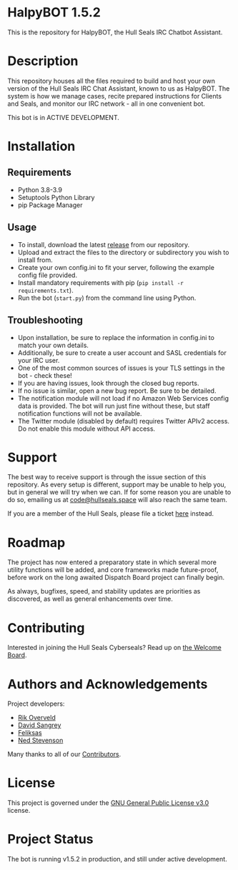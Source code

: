 # HalpyBOT 1.5.2
This is the repository for HalpyBOT, the Hull Seals IRC Chatbot Assistant.

# Description
This repository houses all the files required to build and host your own version of the Hull Seals IRC Chat Assistant, known to us as HalpyBOT. The system is how we manage cases, recite prepared instructions for Clients and Seals, and monitor our IRC network - all in one convenient bot.

This bot is in ACTIVE DEVELOPMENT.

# Installation

## Requirements
* Python 3.8-3.9
* Setuptools Python Library
* pip Package Manager

## Usage
- To install, download the latest [release](https://gitlab.com/hull-seals/code/irc/halpybot/-/tags/) from our repository. 
- Upload and extract the files to the directory or subdirectory you wish to install from.
- Create your own config.ini to fit your server, following the example config file provided.
- Install mandatory requirements with pip (`pip install -r requirements.txt`).
- Run the bot (`start.py`) from the command line using Python.

## Troubleshooting
- Upon installation, be sure to replace the information in config.ini to match your own details.
- Additionally, be sure to create a user account and SASL credentials for your IRC user.
- One of the most common sources of issues is your TLS settings in the bot - check these!
- If you are having issues, look through the closed bug reports.
- If no issue is similar, open a new bug report. Be sure to be detailed.
- The notification module will not load if no Amazon Web Services config data is provided.
The bot will run just fine without these, but staff notification functions will not be available.
- The Twitter module (disabled by default) requires Twitter APIv2 access. Do not enable this module without API access.

# Support
The best way to receive support is through the issue section of this repository. As every setup is different, support may be unable to help you, but in general we will try when we can.
If for some reason you are unable to do so, emailing us at [code@hullseals.space](mailto:code@hullseals.space) will also reach the same team.

If you are a member of the Hull Seals, please file a ticket [here](https://hullseals.space/support) instead.

# Roadmap
The project has now entered a preparatory state in which several more utility functions will be added, and core frameworks made future-proof, before
work on the long awaited Dispatch Board project can finally begin.

As always, bugfixes, speed, and stability updates are priorities as discovered, as well as general enhancements over time.

# Contributing
Interested in joining the Hull Seals Cyberseals? Read up on [the Welcome Board](https://gitlab.com/hull-seals/welcome).

# Authors and Acknowledgements
Project developers:

* [Rik Overveld](https://gitlab.com/rik079)
* [David Sangrey](https://gitlab.com/Rixxan)
* [Feliksas](https://gitlab.com/feliksas)
* [Ned Stevenson](https://gitlab.com/stuntphish)

Many thanks to all of our [Contributors](https://gitlab.com/hull-seals/welcome/blob/master/CONTRIBUTORS.md).

# License
This project is governed under the [GNU General Public License v3.0](LICENSE) license.

# Project Status
The bot is running v1.5.2 in production, and still under active development.

